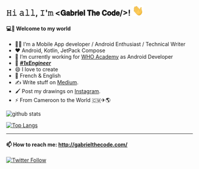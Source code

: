 <h2>𝙷𝚒 𝚊𝚕𝚕, 𝙸'𝚖 <𝗚𝗮𝗯𝗿𝗶𝗲𝗹 𝗧𝗵𝗲 𝗖𝗼𝗱𝗲/>! <img src="https://github.com/gabriel-TheCode/gabriel-TheCode/blob/master/gifs/Hi.gif" width="30px"></h2>
</div>


#### 💻💫 Welcome to my world

- 👨‍💻 I’m a Mobile App developer / Android Enthusiast / Technical Writer
- ❤️ Android, Kotlin, JetPack Compose
- 🔭 I’m currently working for [WHO Academy](https://github.com/WHOAcademy) as Android Developer
- 👯 [***#1xEngineer***](https://1x.engineer/)
- 😄 I love to create
- 💬 French & English
- ✍️ Write stuff on [Medium](https://medium.com/@gabriel_theCode). 
- 🖌️ Post my drawings on [Instagram](https://www.instagram.com/pencil_mood).
- ⚡ From Cameroon to the World 🇨🇲✈🌎

![github stats](https://github-readme-stats.vercel.app/api?username=gabriel-thecode&show_icons=true&bg_color=30,36D1DC,5B86E5&title_color=fff&text_color=fff)

[![Top Langs](https://github-readme-stats.vercel.app/api/top-langs/?username=gabriel-thecode&bg_color=30,36D1DC,5B86E5&title_color=fff&text_color=fff)](https://github.com/anuraghazra/github-readme-stats)

---

#### 📫 How to reach me: http://gabrielthecode.com/

[![Twitter Follow](https://img.shields.io/twitter/follow/gabriel_theCode.svg?style=social)](https://twitter.com/gabriel_theCode)

